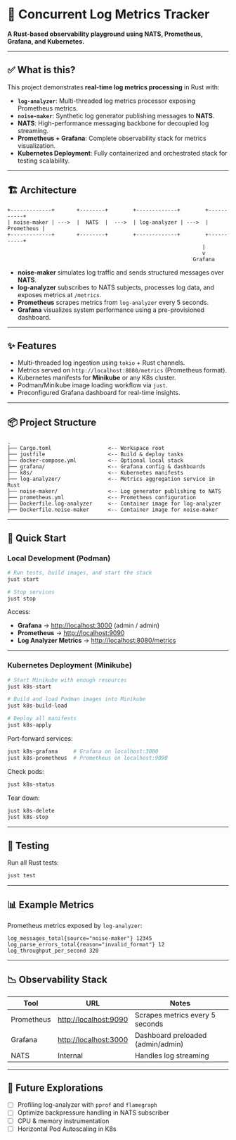 # 🧵 Concurrent Log Metrics Tracker

**A Rust-based observability playground using NATS, Prometheus, Grafana, and Kubernetes.**

---

## ✅ What is this?

This project demonstrates **real-time log metrics processing** in Rust with:

* **`log-analyzer`**: Multi-threaded log metrics processor exposing Prometheus metrics.
* **`noise-maker`**: Synthetic log generator publishing messages to **NATS**.
* **NATS**: High-performance messaging backbone for decoupled log streaming.
* **Prometheus + Grafana**: Complete observability stack for metrics visualization.
* **Kubernetes Deployment**: Fully containerized and orchestrated stack for testing scalability.

---

## 🏗 Architecture

```
+-------------+       +--------+        +-------------+        +-----------+
| noise-maker | --->  |  NATS  |  --->  | log-analyzer | --->  | Prometheus |
+-------------+       +--------+        +-------------+        +-----------+
                                                              |
                                                              v
                                                           Grafana
```

* **noise-maker** simulates log traffic and sends structured messages over **NATS**.
* **log-analyzer** subscribes to NATS subjects, processes log data, and exposes metrics at `/metrics`.
* **Prometheus** scrapes metrics from `log-analyzer` every 5 seconds.
* **Grafana** visualizes system performance using a pre-provisioned dashboard.

---

## ✨ Features

* Multi-threaded log ingestion using `tokio` + Rust channels.
* Metrics served on `http://localhost:8080/metrics` (Prometheus format).
* Kubernetes manifests for **Minikube** or any K8s cluster.
* Podman/Minikube image loading workflow via `just`.
* Preconfigured Grafana dashboard for real-time insights.

---

## 📦 Project Structure

```text
.
├── Cargo.toml                  <-- Workspace root
├── justfile                    <-- Build & deploy tasks
├── docker-compose.yml          <-- Optional local stack
├── grafana/                    <-- Grafana config & dashboards
├── k8s/                        <-- Kubernetes manifests
├── log-analyzer/               <-- Metrics aggregation service in Rust
├── noise-maker/                <-- Log generator publishing to NATS
├── prometheus.yml              <-- Prometheus configuration
├── Dockerfile.log-analyzer     <-- Container image for log-analyzer
├── Dockerfile.noise-maker      <-- Container image for noise-maker
```

---

## 🚀 Quick Start

### **Local Development (Podman)**

```bash
# Run tests, build images, and start the stack
just start

# Stop services
just stop
```

Access:

* **Grafana** → [http://localhost:3000](http://localhost:3000) (admin / admin)
* **Prometheus** → [http://localhost:9090](http://localhost:9090)
* **Log Analyzer Metrics** → [http://localhost:8080/metrics](http://localhost:8080/metrics)

---

### **Kubernetes Deployment (Minikube)**

```bash
# Start Minikube with enough resources
just k8s-start

# Build and load Podman images into Minikube
just k8s-build-load

# Deploy all manifests
just k8s-apply
```

Port-forward services:

```bash
just k8s-grafana     # Grafana on localhost:3000
just k8s-prometheus  # Prometheus on localhost:9090
```

Check pods:

```bash
just k8s-status
```

Tear down:

```bash
just k8s-delete
just k8s-stop
```

---

## 🧪 Testing

Run all Rust tests:

```bash
just test
```

---

## 📊 Example Metrics

Prometheus metrics exposed by `log-analyzer`:

```
log_messages_total{source="noise-maker"} 12345
log_parse_errors_total{reason="invalid_format"} 12
log_throughput_per_second 320
```

---

## 📉 Observability Stack

| Tool       | URL                                            | Notes                             |
| ---------- | ---------------------------------------------- | --------------------------------- |
| Prometheus | [http://localhost:9090](http://localhost:9090) | Scrapes metrics every 5 seconds   |
| Grafana    | [http://localhost:3000](http://localhost:3000) | Dashboard preloaded (admin/admin) |
| NATS       | Internal                                       | Handles log streaming             |

---

## 🔮 Future Explorations

* [ ] Profiling log-analyzer with `pprof` and `flamegraph`
* [ ] Optimize backpressure handling in NATS subscriber
* [ ] CPU & memory instrumentation
* [ ] Horizontal Pod Autoscaling in K8s
